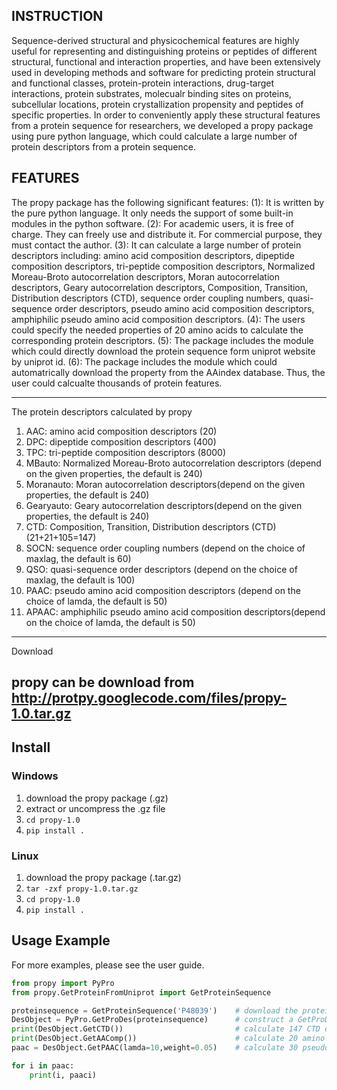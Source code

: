 ## INSTRUCTION

Sequence-derived structural and physicochemical features are highly useful for
representing and distinguishing proteins or peptides of different structural,
functional and interaction properties, and have been extensively used in
developing methods and software for predicting protein structural and
functional classes, protein-protein interactions, drug-target interactions,
protein substrates, molecualr binding sites on proteins, subcellular locations,
protein crystallization propensity and peptides of specific properties. In
order to conveniently apply these structural features from a protein sequence
for researchers, we developed a propy package using pure python language, which
could calculate a large number of protein descriptors from a protein sequence.

## FEATURES

The propy package has the following significant features:
(1): It is written by the pure python language. It only needs the support
of some built-in modules in the python software.
(2): For academic users, it is free of charge. They can freely use and distribute
 it. For commercial purpose, they must contact the author.
(3): It can calculate a large number of protein descriptors including:
amino acid composition descriptors, dipeptide composition descriptors,
tri-peptide composition descriptors, Normalized Moreau-Broto autocorrelation descriptors,
Moran autocorrelation descriptors, Geary autocorrelation descriptors, Composition,
Transition, Distribution descriptors (CTD), sequence order coupling numbers,
quasi-sequence order descriptors, pseudo amino acid composition descriptors,
amphiphilic pseudo amino acid composition descriptors.
(4): The users could specify the needed properties of 20 amino acids to calculate
the corresponding protein descriptors.
(5): The package includes the module which could directly download the protein
sequence form uniprot website by uniprot id.
(6): The package includes the module which could automatrically download the property
from the AAindex database. Thus, the user could calcualte thousands of protein features.

-------------------------------------------------------------------------------

The protein descriptors calculated by propy

1. AAC: amino acid composition descriptors (20)
2. DPC: dipeptide composition descriptors (400)
3. TPC: tri-peptide composition descriptors (8000)
4. MBauto: Normalized Moreau-Broto autocorrelation descriptors (depend on the given properties, the default is 240)
5. Moranauto: Moran autocorrelation descriptors(depend on the given properties, the default is 240)
6. Gearyauto: Geary autocorrelation descriptors(depend on the given properties, the default is 240)
6. CTD: Composition, Transition, Distribution descriptors (CTD) (21+21+105=147)
7. SOCN: sequence order coupling numbers (depend on the choice of maxlag, the default is 60)
8. QSO: quasi-sequence order descriptors (depend on the choice of maxlag, the default is 100)
9. PAAC: pseudo amino acid composition descriptors (depend on the choice of lamda, the default is 50)
10. APAAC: amphiphilic pseudo amino acid composition descriptors(depend on the choice of lamda, the default is 50)

-------------------------------------------------------------------------------
Download

propy can be download from http://protpy.googlecode.com/files/propy-1.0.tar.gz
-------------------------------------------------------------------------------

## Install

### Windows

1. download the propy package (.gz)
2. extract or uncompress the .gz file
3. `cd propy-1.0`
4. `pip install .`

### Linux

1. download the propy package (.tar.gz)
2. `tar -zxf propy-1.0.tar.gz`
3. `cd propy-1.0`
4. `pip install .`

## Usage Example

For more examples, please see the user guide.

```python
from propy import PyPro
from propy.GetProteinFromUniprot import GetProteinSequence

proteinsequence = GetProteinSequence('P48039')    # download the protein sequence by uniprot id
DesObject = PyPro.GetProDes(proteinsequence)      # construct a GetProDes object
print(DesObject.GetCTD())                         # calculate 147 CTD descriptors
print(DesObject.GetAAComp())                      # calculate 20 amino acid composition descriptors
paac = DesObject.GetPAAC(lamda=10,weight=0.05)    # calculate 30 pseudo amino acid composition descriptors

for i in paac:
    print(i, paaci)
```
